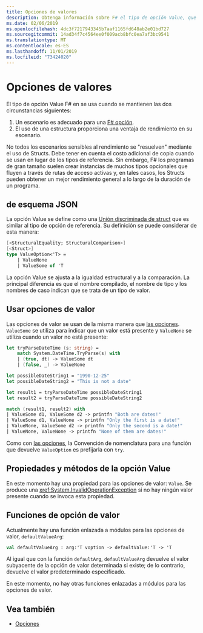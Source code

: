 ```yaml
---
title: Opciones de valores
description: Obtenga información sobre F# el tipo de opción Value, que es una versión de struct del tipo de opción.
ms.date: 02/06/2019
ms.openlocfilehash: 4dc3f7217943345b7aaf1165fd648ab2e01bd727
ms.sourcegitcommit: 14ad34f7c4564ee0f009acb8bfc0ea7af3bc9541
ms.translationtype: MT
ms.contentlocale: es-ES
ms.lasthandoff: 11/01/2019
ms.locfileid: "73424020"
---
```

# <a name="value-options"></a>Opciones de valores

El tipo de opción Value F# en se usa cuando se mantienen las dos circunstancias siguientes:

1. Un escenario es adecuado para una [ F# opción](options.md).
2. El uso de una estructura proporciona una ventaja de rendimiento en su escenario.

No todos los escenarios sensibles al rendimiento se "resuelven" mediante el uso de Structs. Debe tener en cuenta el costo adicional de copia cuando se usan en lugar de los tipos de referencia. Sin embargo, F# los programas de gran tamaño suelen crear instancias de muchos tipos opcionales que fluyen a través de rutas de acceso activas y, en tales casos, los Structs pueden obtener un mejor rendimiento general a lo largo de la duración de un programa.

## <a name="definition"></a>de esquema JSON

La opción Value se define como una [Unión discriminada de struct](discriminated-unions.md#struct-discriminated-unions) que es similar al tipo de opción de referencia. Su definición se puede considerar de esta manera:

```fsharp
[<StructuralEquality; StructuralComparison>]
[<Struct>]
type ValueOption<'T> =
    | ValueNone
    | ValueSome of 'T
```

La opción Value se ajusta a la igualdad estructural y a la comparación. La principal diferencia es que el nombre compilado, el nombre de tipo y los nombres de caso indican que se trata de un tipo de valor.

## <a name="using-value-options"></a>Usar opciones de valor

Las opciones de valor se usan de la misma manera que [las opciones](options.md). `ValueSome` se utiliza para indicar que un valor está presente y `ValueNone` se utiliza cuando un valor no está presente:

```fsharp
let tryParseDateTime (s: string) =
    match System.DateTime.TryParse(s) with
    | (true, dt) -> ValueSome dt
    | (false, _) -> ValueNone

let possibleDateString1 = "1990-12-25"
let possibleDateString2 = "This is not a date"

let result1 = tryParseDateTime possibleDateString1
let result2 = tryParseDateTime possibleDateString2

match (result1, result2) with
| ValueSome d1, ValueSome d2 -> printfn "Both are dates!"
| ValueSome d1, ValueNone -> printfn "Only the first is a date!"
| ValueNone, ValueSome d2 -> printfn "Only the second is a date!"
| ValueNone, ValueNone -> printfn "None of them are dates!"
```

Como con [las opciones](options.md), la Convención de nomenclatura para una función que devuelve `ValueOption` es prefijarla con `try`.

## <a name="value-option-properties-and-methods"></a>Propiedades y métodos de la opción Value

En este momento hay una propiedad para las opciones de valor: `Value`. Se produce una <xref:System.InvalidOperationException> si no hay ningún valor presente cuando se invoca esta propiedad.

## <a name="value-option-functions"></a>Funciones de opción de valor

Actualmente hay una función enlazada a módulos para las opciones de valor, `defaultValueArg`:

```fsharp
val defaultValueArg : arg:'T voption -> defaultValue:'T -> 'T
```

Al igual que con la función `defaultArg`, `defaultValueArg` devuelve el valor subyacente de la opción de valor determinada si existe; de lo contrario, devuelve el valor predeterminado especificado.

En este momento, no hay otras funciones enlazadas a módulos para las opciones de valor.

## <a name="see-also"></a>Vea también

- [Opciones](options.md)
